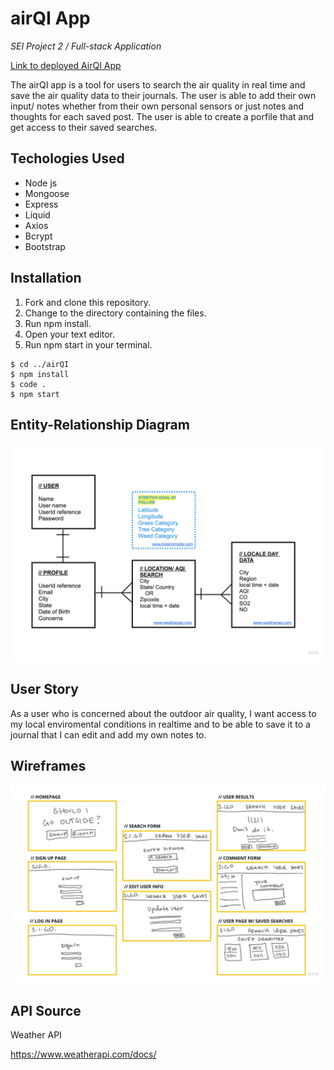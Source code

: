 # airQI App

*SEI Project 2 / Full-stack Application*

[Link to deployed AirQI App](https://airqijournal.herokuapp.com/)

The airQI app is a tool for users to search the air quality in real time and save the air quality data to their journals. The user is able to add their own input/ notes whether from their own personal sensors or just notes and thoughts for each saved post. The user is able to create a porfile that and get access to their saved searches. 

## Techologies Used

- Node js
- Mongoose
- Express
- Liquid
- Axios
- Bcrypt
- Bootstrap

## Installation

1. Fork and clone this repository.
2. Change to the directory containing the files.
3. Run npm install.
4. Open your text editor.
5. Run npm start in your terminal. 

```
$ cd ../airQI
$ npm install
$ code .
$ npm start
```

## Entity-Relationship Diagram

![models](readme-images/erd.jpg)

## User Story

As a user who is concerned about the outdoor air quality, I want access to my local enviromental conditions in realtime and to be able to save it to a journal that I can edit and add my own notes to. 

## Wireframes

![wire frames](readme-images/wireframes.jpg)


## API Source

Weather API

https://www.weatherapi.com/docs/
